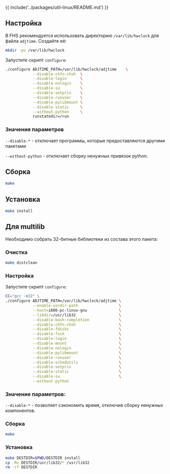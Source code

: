 {{ include('../packages/util-linux/README.md') }}


## Настройка

В FHS рекомендуется использовать директорию `/var/lib/hwclock` для файла `adjtime`. Создайте её:

```bash
mkdir -pv /var/lib/hwclock
```

Запустите скрипт `configure`:

```bash
./configure ADJTIME_PATH=/var/lib/hwclock/adjtime    \
            --disable-chfn-chsh  \
            --disable-login      \
            --disable-nologin    \
            --disable-su         \
            --disable-setpriv    \
            --disable-runuser    \
            --disable-pylibmount \
            --disable-static     \
            --without-python     \
            runstatedir=/run
```

### Значения параметров

`--disable-*` - отключает программы, которые предоставляются другими пакетами

`--without-python` - отключает сборку ненужных привязок python.

## Сборка

```bash
make
```

## Установка

```bash
make install
```

## Для multilib

Необходимо собрать 32-битные библиотеки из состава этого пакета:

### Очистка

```bash
make distclean
```

### Настройка
Запустите скрипт `configure`:

```bash
CC="gcc -m32" \
./configure ADJTIME_PATH=/var/lib/hwclock/adjtime \
            --enable-usrdir-path                  \
            --host=i686-pc-linux-gnu              \
            --libdir=/usr/lib32                   \
            --disable-bash-completion             \
            --disable-chfn-chsh                   \
            --disable-fdisks                      \
            --disable-fsck                        \
            --disable-login                       \
            --disable-mount                       \
            --disable-nologin                     \
            --disable-pylibmount                  \
            --disable-runuser                     \
            --disable-schedutils                  \
            --disable-setpriv                     \
            --disable-static                      \
            --disable-su                          \
            --without-python
```

### Значение параметров:

`--disable-*` - позволяет сэкономить время, отключив сборку ненужных компонентов.

### Сборка

```bash
make
```

### Установка

```bash
make DESTDIR=$PWD/DESTDIR install
cp -Rv DESTDIR/usr/lib32/* /usr/lib32
rm -rf DESTDIR
```
